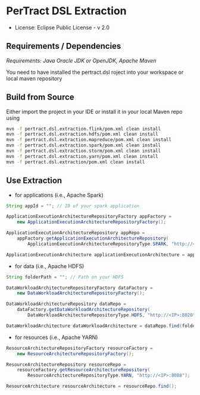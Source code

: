 # PerTract DSL Extraction

* License: Eclipse Public License - v 2.0

 ## Requirements / Dependencies
_Requirements: Java Oracle JDK or OpenJDK, Apache Maven_

You need to have installed the pertract.dsl roject into your workspace or local maven repository

## Build from Source
Either import the project in your IDE or install it in your local Maven repo using

```bash
mvn -f pertract.dsl.extraction.flink/pom.xml clean install
mvn -f pertract.dsl.extraction.hdfs/pom.xml clean install
mvn -f pertract.dsl.extraction.mapreduce/pom.xml clean install
mvn -f pertract.dsl.extraction.spark/pom.xml clean install
mvn -f pertract.dsl.extraction.storm/pom.xml clean install
mvn -f pertract.dsl.extraction.yarn/pom.xml clean install
mvn -f pertract.dsl.extraction/pom.xml clean install
```

## Use Extraction
* for applications (i.e., Apache Spark)
```java
String appId = ""; // ID of your spark application

ApplicationExecutionArchitectureRepositoryFactory appFactory = 
    new ApplicationExecutionArchitectureRepositoryFactory();

ApplicationExecutionArchitectureRepository appRepo = 
    appFactory.getApplicationExecutionArchitectureRepository(
        ApplicationExecutionArchitectureRepositoryType.SPARK, "http://<IP>:18081");

ApplicationExecutionArchitecture applicationExecutionArchitecture = appRepo.find(appId);
```

* for data (i.e., Apache HDFS)
```java
String folderPath = ""; // Path on your HDFS 

DataWorkloadArchitectureRepositoryFactory dataFactory = 
    new DataWorkloadArchitectureRepositoryFactory();

DataWorkloadArchitectureRepository dataRepo = 
    dataFactory.getDataWorkloadArchitectureRepository(
        DataWorkloadArchitectureRepositoryType.HDFS, "http://<IP>:8020");

DataWorkloadArchitecture dataWorkloadArchitecture = dataRepo.find(folderPath);
```

* for resources (i.e., Apache YARN)
```java
ResourceArchitectureRepositoryFactory resourceFactory = 
    new ResourceArchitectureRepositoryFactory();

ResourceArchitectureRepository resourceRepo = 
    resourceFactory.getResourceArchitectureRepository(
        ResourceArchitectureRepositoryType.YARN, "http://<IP>:8088");

ResourceArchitecture resourceArchitecture = resourceRepo.find();
```